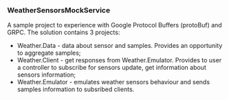 ### WeatherSensorsMockService
A sample project to experience with Google Protocol Buffers (protoBuf) and GRPC.
The solution contains 3 projects:
* Weather.Data - data about sensor and samples. Provides an opportunity to aggregate samples;
* Weather.Client - get responses from Weather.Emulator. Provides to user a controller to subscribe for sensors update, get information about sensors information;
* Weather.Emulator - emulates weather sensors behaviour and sends samples information to subsribed clients.